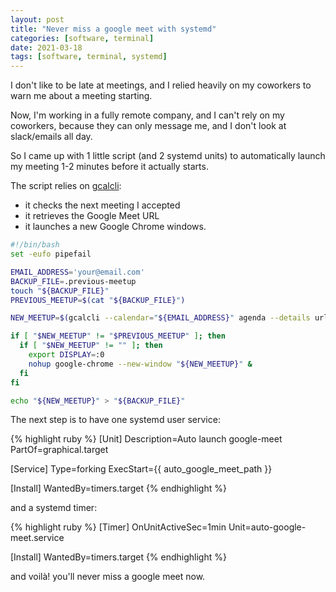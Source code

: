 ```yaml
---
layout: post
title: "Never miss a google meet with systemd"
categories: [software, terminal]
date: 2021-03-18
tags: [software, terminal, systemd]
---
```


I don't like to be late at meetings, and I relied heavily on my coworkers to warn me about a meeting starting.

Now, I'm working in a fully remote company, and I can't rely on my coworkers, because they can only message me, and I don't look at slack/emails all day.

So I came up with 1 little script (and 2 systemd units) to automatically launch my meeting 1-2 minutes before it actually starts.

The script relies on [gcalcli][gcalcli]:
- it checks the next meeting I accepted
- it retrieves the Google Meet URL
- it launches a new Google Chrome windows.

```bash
#!/bin/bash
set -eufo pipefail

EMAIL_ADDRESS='your@email.com'
BACKUP_FILE=.previous-meetup
touch "${BACKUP_FILE}"
PREVIOUS_MEETUP=$(cat "${BACKUP_FILE}")

NEW_MEETUP=$(gcalcli --calendar="${EMAIL_ADDRESS}" agenda --details url --tsv --nodeclined "$(date --date="+1 minutes" +"%Y-%m-%dT%H:%M")" "$(date --date="+3 minutes" +"%Y-%m-%dT%H:%M")" | cut -d$'\t' -f6)

if [ "$NEW_MEETUP" != "$PREVIOUS_MEETUP" ]; then
  if [ "$NEW_MEETUP" != "" ]; then
    export DISPLAY=:0
    nohup google-chrome --new-window "${NEW_MEETUP}" &
  fi
fi

echo "${NEW_MEETUP}" > "${BACKUP_FILE}"
```

The next step is to have one systemd user service:

{% highlight ruby %}
[Unit]
Description=Auto launch google-meet
PartOf=graphical.target

[Service]
Type=forking
ExecStart={{ auto_google_meet_path }}

[Install]
WantedBy=timers.target
{% endhighlight %}

and a systemd timer:

{% highlight ruby %}
[Timer]
OnUnitActiveSec=1min
Unit=auto-google-meet.service

[Install]
WantedBy=timers.target
{% endhighlight %}

and voilà! you'll never miss a google meet now.

[gcalcli]: https://github.com/insanum/gcalcli
